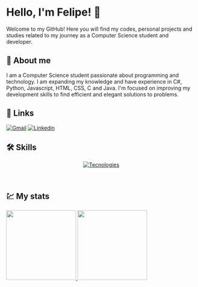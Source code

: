 # Hello, I'm Felipe! 👋
Welcome to my GitHub! Here you will find my codes, personal projects and studies related to my journey as a Computer Science student and developer.

## 🚀 About me
I am a Computer Science student passionate about programming and technology. I am expanding my knowledge and have experience in C#, Python, Javascript, HTML, CSS, C and Java. I'm focused on improving my development skills to find efficient and elegant solutions to problems.

## 🔗 Links

[![Gmail](https://img.shields.io/badge/Gmail-D14836?style=for-the-badge&logo=gmail&logoColor=white)](malito:felipeferraz1398@gmail.com)
[![Linkedin](https://img.shields.io/badge/LinkedIn-0077B5?style=for-the-badge&logo=linkedin&logoColor=white)](https://www.linkedin.com/in/felipe-ferraz-4b0145247/)


## 🛠 Skills
<div align="center">

[![Tecnologies](https://skillicons.dev/icons?i=cs,py,js,c,java,html,css&perline=14)](https://github.com/FelipeFerraz98)

</div>

<br>

## 💹 My stats

<div>
<a href = "https://github.com/FelipeFerraz98">
<img height="185em" src="https://github-readme-stats.vercel.app/api?username=FelipeFerraz98&theme=dakr&show_icons=true&icon_color=4169e1&bg_color=141414&text_color=ffff&title_color=4169e1"/>
<img height="185em" src="https://github-readme-stats.vercel.app/api/top-langs/?username=FelipeFerraz98&layout=donut&theme=dark&text_color=ffff&bg_color=141414&title_color=4169e1"/>
</div>
